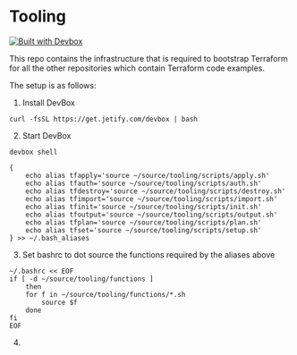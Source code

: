 # Tooling

[![Built with Devbox](https://www.jetify.com/img/devbox/shield_galaxy.svg)](https://www.jetify.com/devbox/docs/contributor-quickstart/)

This repo contains the infrastructure that is required to bootstrap Terraform for all the other repositories which contain Terraform code examples.

The setup is as follows:

1. Install DevBox

```shell
curl -fsSL https://get.jetify.com/devbox | bash
```

2. Start DevBox

```shell
devbox shell
```

```shell
{
    echo alias tfapply='source ~/source/tooling/scripts/apply.sh'
    echo alias tfauth='source ~/source/tooling/scripts/auth.sh'
    echo alias tfdestroy='source ~/source/tooling/scripts/destroy.sh'
    echo alias tfimport='source ~/source/tooling/scripts/import.sh'
    echo alias tfinit='source ~/source/tooling/scripts/init.sh'
    echo alias tfoutput='source ~/source/tooling/scripts/output.sh'
    echo alias tfplan='source ~/source/tooling/scripts/plan.sh'
    echo alias tfset='source ~/source/tooling/scripts/setup.sh'
} >> ~/.bash_aliases
```

3. Set bashrc to dot source the functions required by the aliases above

```shell
~/.bashrc << EOF
if [ -d ~/source/tooling/functions ]
    then
    for f in ~/source/tooling/functions/*.sh
        source $f
    done
fi
EOF
```

4. 
